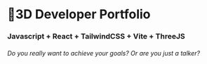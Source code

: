 # 🚀3D Developer Portfolio

### Javascript + React + TailwindCSS + Vite + ThreeJS
###### Do you really want to achieve your goals? Or are you just a talker?
